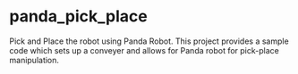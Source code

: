 # panda_pick_place
Pick and Place the robot using Panda Robot. This project provides a sample code which sets up a conveyer and allows for Panda robot for pick-place manipulation.

